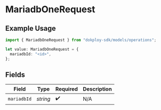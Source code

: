 # MariadbOneRequest

## Example Usage

```typescript
import { MariadbOneRequest } from "dokploy-sdk/models/operations";

let value: MariadbOneRequest = {
  mariadbId: "<id>",
};
```

## Fields

| Field              | Type               | Required           | Description        |
| ------------------ | ------------------ | ------------------ | ------------------ |
| `mariadbId`        | *string*           | :heavy_check_mark: | N/A                |